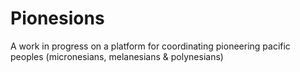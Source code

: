 # Pionesions

A work in progress on a platform for coordinating pioneering pacific peoples (micronesians, melanesians & polynesians)